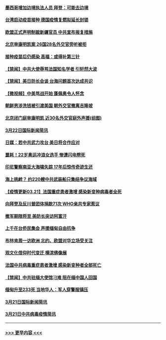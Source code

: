 #### [墨西哥增加边境执法人员 拜登：可能去边境](../pages/prog202/a103079016.md?t=03230201) 
#### [台湾启动疫苗接种 德国疫情复燃拟延长封锁](../pages/prog202/a103078989.md?t=03230201) 
#### [欧盟正式声明制裁新疆官员 中共宣布报复措施](../pages/prog202/a103078946.md?t=03230201) 
#### [北京审康明凯案 26国28名外交官旁听被拒](../pages/prog202/a103079000.md?t=03230201) 
#### [接种疫苗后仍感染 高福：或得补第三针](../pages/prog202/a103078982.md?t=03230201) 
#### [【禁闻】中共大使辱骂法国知名学者 引轩然大波](../pages/prog202/a103078972.md?t=03230201) 
#### [【禁闻】美日防长会谈 台海问题首次达成共识](../pages/prog202/a103078955.md?t=03230201) 
#### [【微视频】中美骂战开始 蓬佩奥令人怀念](../pages/prog202/a103078880.md?t=03230201) 
#### [朝鲜男涉洗钱被引渡美国 朝外交官撤离吉隆坡](../pages/prog202/a103078762.md?t=03230201) 
#### [北京闭门庭审康明凯 近30名外交官庭外声援(组图)](../pages/prog202/a103078675.md?t=03230201) 
#### [3月22日国际新闻简讯](../pages/prog202/a103078672.md?t=03230201) 
#### [日媒：若中共武力攻台 美日将合作应对](../pages/prog202/a103078638.md?t=03230201) 
#### [噩耗！22岁奥运冲浪女选手 惨遭闪电劈死](../pages/prog202/a103078626.md?t=03230201) 
#### [印尼警察南亚大海啸失踪 17年后惊传奇迹生还](../pages/prog202/a103078609.md?t=03230201) 
#### [海上挑衅？ 约220艘中共武装船只集结争议海域](../pages/prog202/a103078554.md?t=03230201) 
#### [【疫情更新03.21】法国重症患者激增 感染新变种病毒者全死](../pages/prog202/a103078521.md?t=03230201) 
#### [向拜登及反川普团体捐款71次 WHO亲共专家惹议](../pages/prog202/a103078473.md?t=03230201) 
#### [撤军期限将至 美防长突访阿富汗](../pages/prog202/a103078500.md?t=03230201) 
#### [上千在台侨民集会 声援缅甸自由抗争](../pages/prog202/a103078491.md?t=03230201) 
#### [布林肯周一访欧洲 北约、欧盟对华立场受关注](../pages/prog202/a103078452.md?t=03230201) 
#### [观文化信仰时代变迁 横滨佛像展](../pages/prog202/a103078444.md?t=03230201) 
#### [法国中共病毒重症患者激增 感染新变种者全部死亡](../pages/prog202/a103078381.md?t=03230201) 
#### [【禁闻】中共驻缅大使馆刁难 阻在缅中国人回国](../pages/prog202/a103078404.md?t=03230201) 
#### [缅甸升至233死 当地华人：军人穿警服镇压](../pages/prog202/a103078388.md?t=03230201) 
#### [3月21日国际新闻简讯](../pages/prog202/a103078382.md?t=03230201) 
#### [3月21日中共病毒疫情简讯](../pages/prog202/a103078362.md?t=03230201) 

----
#### [ >>> 更早内容 <<< ](../indexes/prog202-earlier.md)
